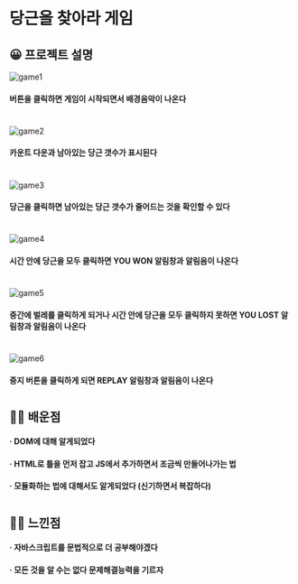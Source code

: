 # 당근을 찾아라 게임
## 😀 프로젝트 설명  

![game1](https://user-images.githubusercontent.com/68464784/116775662-3c1d3080-aa9f-11eb-87e8-8990b49d95be.png)
#### 버튼을 클릭하면 게임이 시작되면서 배경음악이 나온다  
#

![game2](https://user-images.githubusercontent.com/68464784/116775664-3d4e5d80-aa9f-11eb-893c-80e72acf8fd4.png)
#### 카운트 다운과 남아있는 당근 갯수가 표시된다  
#

![game3](https://user-images.githubusercontent.com/68464784/116775666-3de6f400-aa9f-11eb-8590-608bf6bfa47b.png)
#### 당근을 클릭하면 남아있는 당근 갯수가 줄어드는 것을 확인할 수 있다  
#

![game4](https://user-images.githubusercontent.com/68464784/116775667-3e7f8a80-aa9f-11eb-8710-dbc1459e5400.png)
#### 시간 안에 당근을 모두 클릭하면 YOU WON 알림창과 알림음이 나온다  
#

![game5](https://user-images.githubusercontent.com/68464784/116775669-3e7f8a80-aa9f-11eb-80a0-73e0e92587c9.png)
#### 중간에 벌레를 클릭하게 되거나 시간 안에 당근을 모두 클릭하지 못하면 YOU LOST 알림창과 알림음이 나온다  
#

![game6](https://user-images.githubusercontent.com/68464784/116775671-3f182100-aa9f-11eb-9cab-4df0923e13f2.png)
#### 중지 버튼을 클릭하게 되면 REPLAY 알림창과 알림음이 나온다  
#

## 🙋‍♀️ 배운점
#### · DOM에 대해 알게되었다
#### · HTML로 틀을 먼저 잡고 JS에서 추가하면서 조금씩 만들어나가는 법
#### · 모듈화하는 법에 대해서도 알게되었다 (신기하면서 복잡하다)
#

## 🤦‍♀️ 느낀점
#### · 자바스크립트를 문법적으로 더 공부해야겠다
#### · 모든 것을 알 수는 없다 문제해결능력을 기르자
